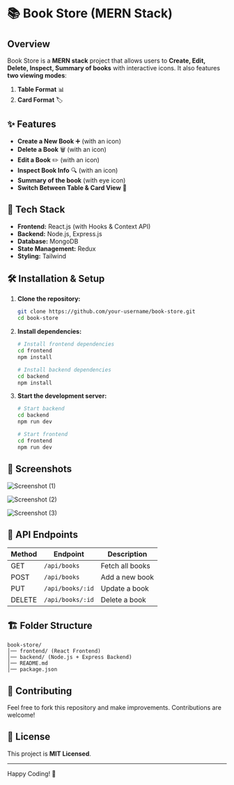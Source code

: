 # 📚 Book Store (MERN Stack)

## Overview
Book Store is a **MERN stack** project that allows users to **Create, Edit, Delete, Inspect, Summary of books** with interactive icons. It also features **two viewing modes**:
1. **Table Format** 📊
2. **Card Format** 🏷️

## ✨ Features
- **Create a New Book** ➕ (with an icon)
- **Delete a Book** 🗑️ (with an icon)
- **Edit a Book** ✏️ (with an icon)
- **Inspect Book Info** 🔍 (with an icon)
- **Summary of the book** (with eye icon)
- **Switch Between Table & Card View** 🔄

## 🚀 Tech Stack
- **Frontend:** React.js (with Hooks & Context API)
- **Backend:** Node.js, Express.js
- **Database:** MongoDB
- **State Management:** Redux 
- **Styling:** Tailwind 

## 🛠️ Installation & Setup
1. **Clone the repository:**
   ```sh
   git clone https://github.com/your-username/book-store.git
   cd book-store
   ```

2. **Install dependencies:**
   ```sh
   # Install frontend dependencies
   cd frontend
   npm install
   
   # Install backend dependencies
   cd backend
   npm install
   ```

3. **Start the development server:**
   ```sh
   # Start backend
   cd backend
   npm run dev
   
   # Start frontend
   cd frontend
   npm run dev
   ```



## 📸 Screenshots
![Screenshot (1)](https://github.com/user-attachments/assets/d7d2619e-5e46-40b1-a507-813f895107f6)

![Screenshot (2)](https://github.com/user-attachments/assets/dfa662f2-454f-4f69-bf8b-998be4ab2241)

![Screenshot (3)](https://github.com/user-attachments/assets/66f7216c-2979-4675-8bff-b9f930a99a0a)

## 🔗 API Endpoints
| Method | Endpoint          | Description          |
|--------|------------------|----------------------|
| GET    | `/api/books`     | Fetch all books     |
| POST   | `/api/books`     | Add a new book      |
| PUT    | `/api/books/:id` | Update a book       |
| DELETE | `/api/books/:id` | Delete a book       |

## 🏗️ Folder Structure
```
book-store/
│── frontend/ (React Frontend)
│── backend/ (Node.js + Express Backend)
│── README.md
│── package.json
```

## 🤝 Contributing
Feel free to fork this repository and make improvements. Contributions are welcome!

## 📜 License
This project is **MIT Licensed**.

---
Happy Coding! 🚀

